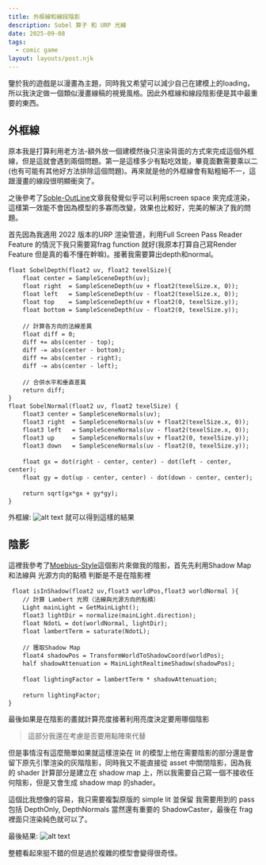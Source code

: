 ```yaml
---
title: 外框線和線段陰影
description: Sobel 算子 和 URP 光線
date: 2025-09-08
tags:
  - comic game
layout: layouts/post.njk
---
```

鑒於我的遊戲是以漫畫為主題，同時我又希望可以減少自己在建模上的loading，所以我決定做一個類似漫畫線稿的視覺風格。因此外框線和線段陰影便是其中最重要的東西。

## 外框線

原本我是打算利用老方法-額外放一個建模然後只渲染背面的方式來完成這個外框線，但是這就會遇到兩個問題。第一是這樣多少有點吃效能，畢竟面數需要乘以二(也有可能有其他好方法排除這個問題)。再來就是他的外框線會有點粗細不一，這跟漫畫的線段很明顯衝突了。

之後參考了[Soble-OutLine](https://www.vertexfragment.com/ramblings/unity-postprocessing-sobel-outline/)文章我發覺似乎可以利用screen space 來完成渲染，這樣第一效能不會因為模型的多寡而改變，效果也比較好，完美的解決了我的問題。

首先因為我適用 2022 版本的URP 渲染管道，利用Full Screen Pass Reader Feature 的情況下我只需要寫frag function 就好(我原本打算自己寫Render Feature 但是真的看不懂在幹嘛)。接著我需要算出depth和normal。

``` hlsl
float SobelDepth(float2 uv, float2 texelSize){
    float center = SampleSceneDepth(uv);
    float right  = SampleSceneDepth(uv + float2(texelSize.x, 0));
    float left   = SampleSceneDepth(uv - float2(texelSize.x, 0));
    float top    = SampleSceneDepth(uv + float2(0, texelSize.y));
    float bottom = SampleSceneDepth(uv - float2(0, texelSize.y));

    // 計算各方向的法線差異
    float diff = 0;   
    diff += abs(center - top);   
    diff -= abs(center - bottom);   
    diff += abs(center - right);   
    diff -= abs(center - left);   

    // 合併水平和垂直差異
    return diff;
}
float SobelNormal(float2 uv, float2 texelSize) {
    float3 center = SampleSceneNormals(uv);
    float3 right  = SampleSceneNormals(uv + float2(texelSize.x, 0));
    float3 left   = SampleSceneNormals(uv - float2(texelSize.x, 0));
    float3 up     = SampleSceneNormals(uv + float2(0, texelSize.y));
    float3 down   = SampleSceneNormals(uv - float2(0, texelSize.y));

    float gx = dot(right - center, center) - dot(left - center, center);
    float gy = dot(up - center, center) - dot(down - center, center);

    return sqrt(gx*gx + gy*gy);
}
```

外框線:
![alt text](..\..\img\OutlineAndShadow\image.png)
就可以得到這樣的結果

## 陰影

這裡我參考了[Moebius-Style](https://www.youtube.com/watch?v=jlKNOirh66E)這個影片來做我的陰影，首先先利用Shadow Map和法線與 光源方向的點積 判斷是不是在陰影裡
``` hlsl
 float isInShadow(float2 uv,float3 worldPos,float3 worldNormal ){
    // 計算 Lambert 光照（法線與光源方向的點積）
    Light mainLight = GetMainLight();
    float3 lightDir = normalize(mainLight.direction);
    float NdotL = dot(worldNormal, lightDir);
    float lambertTerm = saturate(NdotL);

    // 獲取Shadow Map
    float4 shadowPos = TransformWorldToShadowCoord(worldPos);
    half shadowAttenuation = MainLightRealtimeShadow(shadowPos);

    float lightingFactor = lambertTerm * shadowAttenuation;

    return lightingFactor;
}
```
最後如果是在陰影的畫就計算亮度接著利用亮度決定要用哪個陰影

> 這部分我還在考慮是否要用點陣來代替

但是事情沒有這麼簡單如果就這樣渲染在 lit 的模型上他在需要陰影的部分還是會留下原先引擎渲染的灰階陰影，同時我又不能直接從 asset 中關閉陰影，因為我的 shader 計算部分是建立在 shadow map 上，所以我需要自己寫一個不接收任何陰影，但是又會生成 shadow map 的shader。

這個比我想像的容易，我只需要複製原版的 simple lit 並保留 我需要用到的 pass 包括 DepthOnly,
DepthNormals 當然還有重要的 ShadowCaster，最後在 frag 裡面只渲染純色就可以了。

最後結果:
![alt text](..\..\img\OutlineAndShadow\image-1.png)

整體看起來挺不錯的但是過於複雜的模型會變得很奇怪。